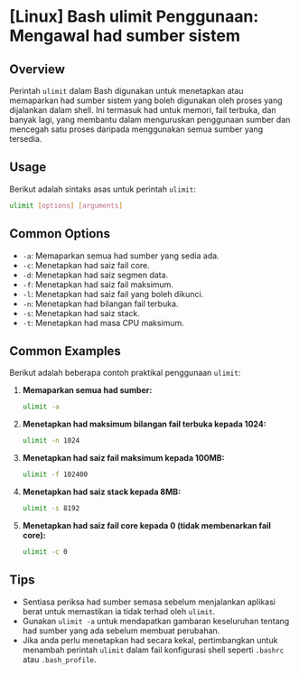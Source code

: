 # [Linux] Bash ulimit Penggunaan: Mengawal had sumber sistem

## Overview
Perintah `ulimit` dalam Bash digunakan untuk menetapkan atau memaparkan had sumber sistem yang boleh digunakan oleh proses yang dijalankan dalam shell. Ini termasuk had untuk memori, fail terbuka, dan banyak lagi, yang membantu dalam menguruskan penggunaan sumber dan mencegah satu proses daripada menggunakan semua sumber yang tersedia.

## Usage
Berikut adalah sintaks asas untuk perintah `ulimit`:

```bash
ulimit [options] [arguments]
```

## Common Options
- `-a`: Memaparkan semua had sumber yang sedia ada.
- `-c`: Menetapkan had saiz fail core.
- `-d`: Menetapkan had saiz segmen data.
- `-f`: Menetapkan had saiz fail maksimum.
- `-l`: Menetapkan had saiz fail yang boleh dikunci.
- `-n`: Menetapkan had bilangan fail terbuka.
- `-s`: Menetapkan had saiz stack.
- `-t`: Menetapkan had masa CPU maksimum.

## Common Examples
Berikut adalah beberapa contoh praktikal penggunaan `ulimit`:

1. **Memaparkan semua had sumber:**
   ```bash
   ulimit -a
   ```

2. **Menetapkan had maksimum bilangan fail terbuka kepada 1024:**
   ```bash
   ulimit -n 1024
   ```

3. **Menetapkan had saiz fail maksimum kepada 100MB:**
   ```bash
   ulimit -f 102400
   ```

4. **Menetapkan had saiz stack kepada 8MB:**
   ```bash
   ulimit -s 8192
   ```

5. **Menetapkan had saiz fail core kepada 0 (tidak membenarkan fail core):**
   ```bash
   ulimit -c 0
   ```

## Tips
- Sentiasa periksa had sumber semasa sebelum menjalankan aplikasi berat untuk memastikan ia tidak terhad oleh `ulimit`.
- Gunakan `ulimit -a` untuk mendapatkan gambaran keseluruhan tentang had sumber yang ada sebelum membuat perubahan.
- Jika anda perlu menetapkan had secara kekal, pertimbangkan untuk menambah perintah `ulimit` dalam fail konfigurasi shell seperti `.bashrc` atau `.bash_profile`.